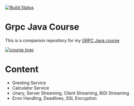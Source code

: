 [![Build Status](https://travis-ci.org/wanglianglin/grpc-java-course.svg?branch=master)](https://travis-ci.org/wanglianglin/grpc-java-course)

# Grpc Java Course

This is a companion repository for my [GRPC Java course](http://bit.ly/grpc-java-github)

[![course logo](https://udemy-images.udemy.com/course/480x270/1685664_10e0_4.jpg)](http://bit.ly/grpc-java-github)

# Content

- Greeting Service
- Calculator Service
- Unary, Server Streaming, Client Streaming, BiDi Streaming
- Error Handling, Deadlines, SSL Encryption
